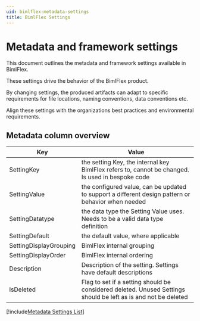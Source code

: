 ```yaml
---
uid: bimlflex-metadata-settings
title: BimlFlex Settings
---
```

# Metadata and framework settings

This document outlines the metadata and framework settings available in BimlFlex.

These settings drive the behavior of the BimlFlex product.

By changing settings, the produced artifacts can adapt to specific requirements for file locations, naming conventions, data conventions etc.

Align these settings with the organizations best practices and environmental requirements.

## Metadata column overview

| Key                    | Value |
| ---------------------- | ----- |
| SettingKey             | the setting Key, the internal key BimlFlex refers to, cannot be changed. Is used in bespoke code |
| SettingValue           | the configured value, can be updated to support a different design pattern or behavior when needed |
| SettingDatatype        | the data type the Setting Value uses. Needs to be a valid data type definition |
| SettingDefault         | the default value, where applicable |
| SettingDisplayGrouping | BimlFlex internal grouping |
| SettingDisplayOrder    | BimlFlex internal ordering |
| Description            | Description of the setting. Settings have default descriptions |
| IsDeleted              | Flag to set if a setting should be considered deleted. Unused Settings should be left as is and not be deleted |

[!include[Metadata Settings List](_metadata_settings_export.md)]
